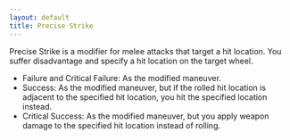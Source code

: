 ```yaml
---
layout: default
title: Precise Strike
---
```


Precise Strike is a modifier for melee attacks that target a hit location. You suffer disadvantage and specify a hit location on the target wheel.
* Failure and Critical Failure: As the modified maneuver.
* Success: As the modified maneuver, but if the rolled hit location is adjacent to the specified hit location, you hit the specified location instead.
* Critical Success: As the modified maneuver, but you apply weapon damage to the specified hit location instead of rolling. 

